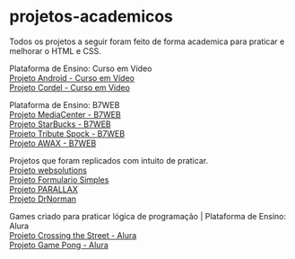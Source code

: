 # projetos-academicos
 Todos os projetos a seguir foram feito de forma academica para praticar e melhorar o HTML e CSS.
 
 Plataforma de Ensino: Curso em Vídeo <br>
<lil> <a href="https://joaopauloffnogueira.github.io/projetos-academicos/android/"> Projeto Android - Curso em Vídeo </a> <br> 
<lil> <a href="https://joaopauloffnogueira.github.io/projetos-academicos/Cordel/"> Projeto Cordel - Curso em Vídeo </a> <br> 

 Plataforma de Ensino: B7WEB <br>
<lil> <a href="https://joaopauloffnogueira.github.io/projetos-academicos/mediacenter/"> Projeto MediaCenter - B7WEB </a> <br> 
<lil> <a href="https://joaopauloffnogueira.github.io/projetos-academicos/starbucks/"> Projeto StarBucks - B7WEB </a> <br> 
<lil> <a href="https://joaopauloffnogueira.github.io/projetos-academicos/tribute spock/"> Projeto Tribute Spock - B7WEB </a> <br> 
<lil> <a href="https://joaopauloffnogueira.github.io/projetos-academicos/tribute AWAX/"> Projeto AWAX - B7WEB </a> <br> 

 Projetos que foram replicados com intuito de praticar. <br>
<lil> <a href="https://joaopauloffnogueira.github.io/projetos-academicos/websolutions/"> Projeto websolutions </a> <br> 
<lil> <a href="https://joaopauloffnogueira.github.io/projetos-academicos/formulario simples/"> Projeto Formulario Simples </a> <br> 
<lil> <a href="https://joaopauloffnogueira.github.io/projetos-academicos/PARALLAX/"> Projeto PARALLAX </a> <br> 
<lil> <a href="https://joaopauloffnogueira.github.io/projetos-academicos/drnorman/"> Projeto DrNorman </a> <br> 

 Games criado para praticar lógica de programação | Plataforma de Ensino: Alura <br>
 <lil> <a href="https://editor.p5js.org/JoaoPauloF/sketches/Kn3Qz5AWL"> Projeto Crossing the Street - Alura </a> <br>
 <lil> <a href="https://editor.p5js.org/JoaoPauloF/sketches/Y7e2McZ6o"> Projeto Game Pong - Alura </a> <br> 

